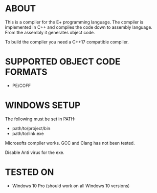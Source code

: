 # ABOUT #

This is a compiler for the E+ programming language.
The compiler is implemented in C++ and compiles the code down to assembly language.
From the assembly it generates object code.

To build the compiler you need a C++17 compatible compiler.

# SUPPORTED OBJECT CODE FORMATS #
  -  PE/COFF

# WINDOWS SETUP #

The following must be set in PATH:

  -  path/to/project/bin
  -  path/to/link.exe

Microsofts compiler works. GCC and Clang has not been tested.

Disable Anti virus for the exe.

# TESTED ON #
  -  Windows 10 Pro (should work on all Windows 10 versions)
